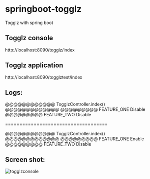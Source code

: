 # springboot-togglz
Togglz with spring boot 

## Togglz console
http://localhost:8090/togglz/index


## Togglz application
http://localhost:8090/togglztest/index


##  Logs:

@@@@@@@@@@@@  TogglzController.index()  @@@@@@@@@@@@@
@@@@@@@@@   FEATURE_ONE Disable
@@@@@@@@@   FEATURE_TWO Disable

====================================

@@@@@@@@@@@@  TogglzController.index()  @@@@@@@@@@@@@
@@@@@@@@@   FEATURE_ONE Enable
@@@@@@@@@   FEATURE_TWO Disable


##  Screen shot:

![togglzconsole](https://user-images.githubusercontent.com/14869583/34558261-4cd91e00-f163-11e7-9328-b798c6978a01.jpg)
